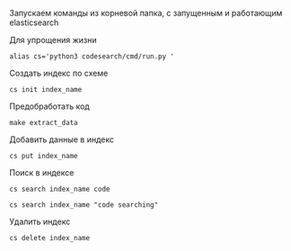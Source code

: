 Запускаем команды из корневой папка, с запущенным и работающим elasticsearch

Для упрощения жизни
```
alias cs='python3 codesearch/cmd/run.py '
```


Создать индекс по схеме
```
cs init index_name
```

Предобработать код
```
make extract_data
```

Добавить данные в индекс
```
cs put index_name
```

Поиск в индексе
```
cs search index_name code

cs search index_name "code searching"
```

Удалить индекс
```
cs delete index_name
```